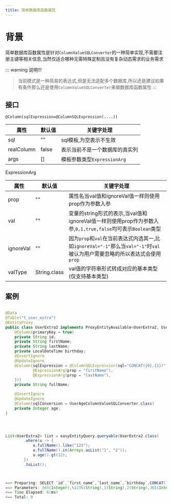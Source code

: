 ```yaml
---
title: 简单数据库函数属性
---
```


# 背景
简单数据库函数属性是针对`ColumnValueSQLConverter`的一种简单实现,不需要注册主键等相关信息,当然仅适合哪种无需特殊定制且没有复杂动态需求的业务需求


::: warning 说明!!!
> 当前模式是一种简易的表达式,但是无法适配多个数据库,所以还是建议如果有条件那么还是使用`ColumnValueSQLConverter`来做数据库函数属性
:::

## 接口
`@Column(sqlExpression=@ColumnSQLExpression(....))`


属性  | 默认值| 关键字处理
--- | --- | --- 
sql | "" | sql模板,为空表示不生效
realColumn | false | 表示当前不是一个数据库的真实列
args | [] | 模板参数类型`ExpressionArg`


ExpressionArg



属性  | 默认值| 关键字处理
--- | --- | --- 
prop | "" | 属性名当val值和ignoreVal值一样则使用prop作为参数入参
val | "" | 变量的string形式的表示,当val值和ignoreVal值一样则使用prop作为参数入参,`0,1,true,false`均可表示`Boolean`类型
ignoreVal | "" | 因为`prop`和`val`在当前表达式内选其一,比如`ignoreVal="-1"`那么当`val="-1"`时`val`被认为用户需要忽略的所以表达式会使用`prop`
valType | String.class | val值的字符串形式转成对应的基本类型(仅支持基本类型)

## 案例
```java

@Data
@Table("t_user_extra")
@EntityProxy
public class UserExtra2 implements ProxyEntityAvailable<UserExtra2, UserExtra2Proxy> {
    @Column(primaryKey = true)
    private String id;
    private String firstName;
    private String lastName;
    private LocalDateTime birthday;
    @InsertIgnore
    @UpdateIgnore
    @Column(sqlExpression = @ColumnSQLExpression(sql="CONCAT({0},{1})",args = {
            @ExpressionArg(prop = "firstName"),
            @ExpressionArg(prop = "lastName"),
    }))
    private String fullName;

    @InsertIgnore
    @UpdateIgnore
    @Column(sqlConversion = UserAgeColumnValueSQLConverter.class)
    private Integer age;
}




List<UserExtra2> list = easyEntityQuery.queryable(UserExtra2.class)
        .where(u -> {
            u.fullName().like("123");
            u.fullName().in(Arrays.asList("1", "2"));
            u.age().gt(12);
        })
        .toList();



==> Preparing: SELECT `id`,`first_name`,`last_name`,`birthday`,CONCAT(`first_name`,`last_name`) AS `full_name`,CEILING((timestampdiff(DAY, `birthday`, NOW()) / ?)) AS `age` FROM `t_user_extra` WHERE CONCAT(`first_name`,`last_name`) LIKE ? AND CONCAT(`first_name`,`last_name`) IN (?,?) AND CEILING((timestampdiff(DAY, `birthday`, NOW()) / ?)) > ?
==> Parameters: 365(Integer),%123%(String),1(String),2(String),365(Integer),12(Integer)
<== Time Elapsed: 6(ms)
<== Total: 0
```